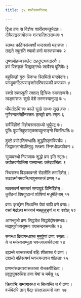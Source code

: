 ```yaml
---
title: ३४ शारीरव्रणनिदाम्

---
```


द्विधा व्रणः स विज्ञेयः शारीरागन्तुभेदतः।  
दोषैराद्यस्तयोरन्यः शस्त्रादिक्षतसम्भवः १

स्तब्धः कठिनसंस्पर्शो मन्दस्रावो महारुजः।  
तद्यते स्फुरति श्यावो व्रणो मारुतसम्भवः २

तृष्णामोहज्वरक्लेद दाहदुष्ट्यवदारणैः।  
व्रणं पित्तकृतं विद्याद्गन्धैः स्रावैश्च पूतिकैः ३

बहुपिच्छो गुरुः स्निग्धः स्तिमितो मन्दवेदनः।  
पाण्डुवर्णोऽल्पसङ्क्लेदश्चिरपाकी कफव्रणः ४

रक्तो रक्तस्रुती रक्तात् द्वित्रिजः स्यत्तदन्वयैः।  
त्वङ्मांसजः सुखे देशे तरुणस्यानुपद्र वः ५

धीमतोऽभिनवः काले सुखे साध्वः सुखं व्रणः।  
गुणैरन्यतमैर्हीनस्ततः कृच्छ्रो ब्रणः स्मृतः ६

सर्वैर्विहीनो विज्ञेयस्त्वसाध्यो भूर्युपद्र वः।  
पूतिः पूयातिदुष्टासृक्स्राव्युत्सङ्गो चिरस्थितिः ७

दुष्टो व्रणोऽतिगन्धादिः शुद्धलिङ्गविपर्ययः।  
जिह्वातलाभोऽतिमृदुः श्लक्ष्णः स्निग्धोऽल्पवेदनः ८

सुव्यवस्थो निरास्रावः शुद्धो व्रण इति स्मृतः।  
कपोतवर्णप्रतिमा यस्यान्ताः क्लेदवर्जिताः ९

स्थिराश्च पिडकावन्तो रोहतीति तमादिशेत्।  
रुढवर्त्मानमग्रन्थिमशूनमरुजं व्रणम् १०

त्वक्सवर्णं समतलं सम्यग्रूढं विनिर्दिशेत्।  
कुष्ठिनां विषयुष्टानां शोषिणां मधुमेहिनाम् ११

व्रणाः कृच्छ्रेण सिध्यन्ति येषां चापि व्रणे व्रणाः।  
वसां मेदोऽथ मज्जानं मस्तुलुङ्गं च यः स्रवेत् १२

आगन्तुजो व्रणः सिद्ध्येन्न सिद्ध्येद्दोषसम्भवः।  
मद्यागुर्वाज्यसुमनः पद्मचन्दनचम्पकैः १३

सगन्धा दिव्यगन्धाश्च मुमूर्षूणां व्रणाः स्मृताः।  
ये च मर्मस्वसम्भूता भवन्त्यत्यर्थवेदनाः १४

दह्यन्ते चान्तरत्यर्थं बहिः शीताश्च ये व्रणाः।  
दह्यन्ते बहिरत्यर्थं भवन्त्यन्तश्च शीतलाः १५

प्राणमांसक्षयश्वासकासा रोचकपीडिताः।  
प्रवृद्धपूयरुधिरा व्रणा येषां च मर्मसु १६

क्रियाभिः सम्यगारब्धा न सिध्यन्ति च ये व्रणाः।  
वर्जयेदपि तान् वैद्यः संरक्षन्नात्मनो यशः १७
